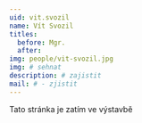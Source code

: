 ```yaml
---
uid: vit.svozil
name: Vít Svozil
titles:
  before: Mgr.
  after:
img: people/vit-svozil.jpg
img: # sehnat
description: # zajistit
mail: # - zjistit
---
```


Tato stránka je zatím ve výstavbě
